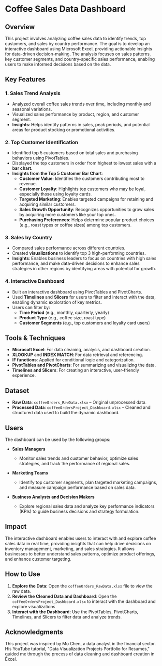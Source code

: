 # Coffee Sales Data Dashboard

## Overview
This project involves analyzing coffee sales data to identify trends, top customers, and sales by country performance. The goal is to develop an interactive dashboard using Microsoft Excel, providing actionable insights for data-driven decision-making. The analysis focuses on sales patterns, key customer segments, and country-specific sales performance, enabling users to make informed decisions based on the data.

## Key Features

### 1. Sales Trend Analysis
- Analyzed overall coffee sales trends over time, including monthly and seasonal variations.
- Visualized sales performance by product, region, and customer segment.
- **Insights**: Helps identify patterns in sales, peak periods, and potential areas for product stocking or promotional activities.

### 2. Top Customer Identification
- Identified top 5 customers based on total sales and purchasing behaviors using PivotTables.
- Displayed the top customers in order from highest to lowest sales with a **bar chart**.
- **Insights from the Top 5 Customer Bar Chart**:
  - **Customer Value**: Identifies the customers contributing most to revenue.
  - **Customer Loyalty**: Highlights top customers who may be loyal, especially those using loyalty cards.
  - **Targeted Marketing**: Enables targeted campaigns for retaining and acquiring similar customers.
  - **Sales Growth Opportunity**: Recognizes opportunities to grow sales by acquiring more customers like your top ones.
  - **Purchasing Preferences**: Helps determine popular product choices (e.g., roast types or coffee sizes) among top customers.

### 3. Sales by Country
- Compared sales performance across different countries.
- Created **visualizations** to identify top 3 high-performing countries.
- **Insights**: Enables business leaders to focus on countries with high sales performance, and make data-driven decisions to enhance sales strategies in other regions by identifying areas with potential for growth.

### 4. Interactive Dashboard
- Built an interactive dashboard using PivotTables and PivotCharts.
- Used **Timelines** and **Slicers** for users to filter and interact with the data, enabling dynamic exploration of key metrics.
- Users can filter by:
  - **Time Period** (e.g., monthly, quarterly, yearly)
  - **Product Type** (e.g., coffee size, roast type)
  - **Customer Segments** (e.g., top customers and loyalty card users)

## Tools & Techniques
- **Microsoft Excel**: For data cleaning, analysis, and dashboard creation.
- **XLOOKUP** and **INDEX MATCH**: For data retrieval and referencing.
- **IF functions**: Applied for conditional logic and categorization.
- **PivotTables and PivotCharts**: For summarizing and visualizing the data.
- **Timelines and Slicers**: For creating an interactive, user-friendly experience.

## Dataset
- **Raw Data**: `coffeeOrders_RawData.xlsx` – Original unprocessed data.
- **Processed Data**: `coffeeOrdersProject_Dashboard.xlsx` – Cleaned and structured data used to build the dynamic dashboard.

## Users
The dashboard can be used by the following groups:

- **Sales Managers**
  - Monitor sales trends and customer behavior, optimize sales strategies, and track the performance of regional sales.
  
- **Marketing Teams**
  - Identify top customer segments, plan targeted marketing campaigns, and measure campaign performance based on sales data.
  
- **Business Analysts and Decision Makers**
  - Explore regional sales data and analyze key performance indicators (KPIs) to guide business decisions and strategy formulation.

## Impact
The interactive dashboard enables users to interact with and explore coffee sales data in real time, providing insights that can help drive decisions on inventory management, marketing, and sales strategies. It allows businesses to better understand sales patterns, optimize product offerings, and enhance customer targeting.

## How to Use
1. **Explore the Data**: Open the `coffeeOrders_RawData.xlsx` file to view the raw data.
2. **Review the Cleaned Data and Dashboard**: Open the `coffeeOrdersProject_Dashboard.xlsx` to interact with the dashboard and explore visualizations.
3. **Interact with the Dashboard**: Use the PivotTables, PivotCharts, Timelines, and Slicers to filter data and analyze trends.


## Acknowledgments
This project was inspired by Mo Chen, a data analyst in the financial sector. His YouTube tutorial, "Data Visualization Projects Portfolio for Resumes," guided me through the process of data cleaning and dashboard creation in Excel.

